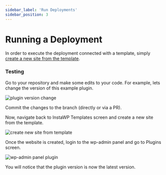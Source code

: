 ```yaml
---
sidebar_label: 'Run Deployments'
sidebar_position: 3
---
```


# Running a Deployment

In order to execute the deployment connected with a template, simply [create a new site from the template](/docs/templates/using-templates). 


### Testing

Go to your repository and make some edits to your code. For example, lets change the version of this example plugin. 

![plugin version change](https://ik.imagekit.io/instawp/instawp-docs-deploy-change-plugin-version_2x_dnSVq53eZ.png?ik-sdk-version=javascript-1.4.3&updatedAt=1655105941642)

Commit the changes to the branch (directly or via a PR). 

Now, navigate back to InstaWP Templates screen and create a new site from the template. 

![create new site from template](https://ik.imagekit.io/instawp/instawp-docs-deploy-plus-sign_2x_bpyfyU-Fz.png?ik-sdk-version=javascript-1.4.3&updatedAt=1655105942894)

Once the website is created, login to the wp-admin panel and go to Plugins screen. 

![wp-admin panel plugin](https://ik.imagekit.io/instawp/instawp-docs-deploy-version-changed_2x_YFGgVo4mA.png?ik-sdk-version=javascript-1.4.3&updatedAt=1655106183637)

You will notice that the plugin version is now the latest version.
